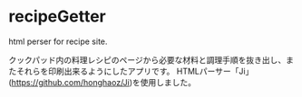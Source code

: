# recipeGetter
html perser for recipe site.

クックパッド内の料理レシピのページから必要な材料と調理手順を抜き出し、またそれらを印刷出来るようにしたアプリです。
HTMLパーサー「Ji」 (https://github.com/honghaoz/Ji)を使用しました。
